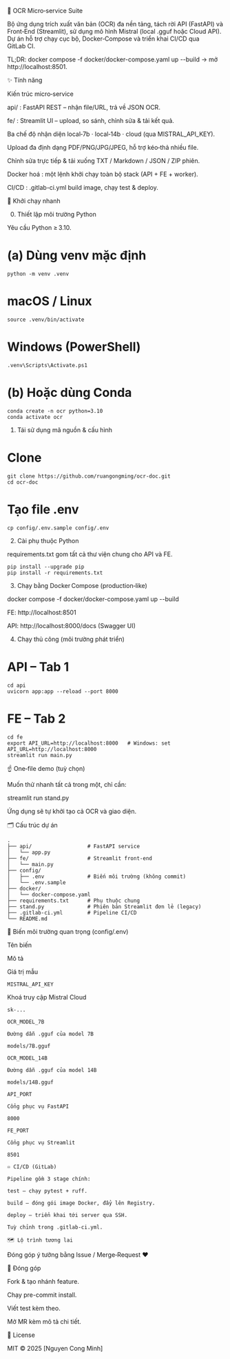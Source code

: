 📄 OCR Micro‑service Suite

Bộ ứng dụng trích xuất văn bản (OCR) đa nền tảng, tách rời API (FastAPI) và Front‑End (Streamlit), sử dụng mô hình Mistral (local .gguf hoặc Cloud API). Dự án hỗ trợ chạy cục bộ, Docker‑Compose và triển khai CI/CD qua GitLab CI.

TL;DR: docker compose -f docker/docker-compose.yaml up --build → mở http://localhost:8501.



✨ Tính năng

Kiến trúc micro‑service

api/ : FastAPI REST – nhận file/URL, trả về JSON OCR.

fe/ : Streamlit UI – upload, so sánh, chỉnh sửa & tải kết quả.

Ba chế độ nhận diện local‑7b · local‑14b · cloud (qua MISTRAL_API_KEY).

Upload đa định dạng PDF/PNG/JPG/JPEG, hỗ trợ kéo‑thả nhiều file.

Chỉnh sửa trực tiếp & tải xuống TXT / Markdown / JSON / ZIP phiên.

Docker hoá : một lệnh khởi chạy toàn bộ stack (API + FE + worker).

CI/CD : .gitlab-ci.yml build image, chạy test & deploy.

🚀 Khởi chạy nhanh

0. Thiết lập môi trường Python

Yêu cầu Python ≥ 3.10.

# (a) Dùng venv mặc định
```
python -m venv .venv
```
# macOS / Linux
```
source .venv/bin/activate
```
# Windows (PowerShell)
```
.venv\Scripts\Activate.ps1
```

# (b) Hoặc dùng Conda
```
conda create -n ocr python=3.10
conda activate ocr
```
1. Tái sử dụng mã nguồn & cấu hình

# Clone

```
git clone https://github.com/ruangongming/ocr-doc.git
cd ocr-doc
```

# Tạo file .env
```
cp config/.env.sample config/.env
```

2. Cài phụ thuộc Python

requirements.txt gom tất cả thư viện chung cho API và FE.

```
pip install --upgrade pip
pip install -r requirements.txt
```


3. Chạy bằng Docker Compose (production‑like)

docker compose -f docker/docker-compose.yaml up --build

FE: http://localhost:8501

API: http://localhost:8000/docs (Swagger UI)

4. Chạy thủ công (môi trường phát triển)

# API – Tab 1
```
cd api
uvicorn app:app --reload --port 8000
```

# FE – Tab 2
```
cd fe
export API_URL=http://localhost:8000   # Windows: set API_URL=http://localhost:8000
streamlit run main.py
```

☝️ One‑file demo (tuỳ chọn)

Muốn thử nhanh tất cả trong một, chỉ cần:

streamlit run stand.py

Ứng dụng sẽ tự khởi tạo cả OCR và giao diện.

🗂 Cấu trúc dự án
```
.
├── api/                  # FastAPI service
│   └── app.py
├── fe/                   # Streamlit front‑end
│   └── main.py
├── config/
│   ├── .env              # Biến môi trường (không commit)
│   └── .env.sample
├── docker/
│   └── docker-compose.yaml
├── requirements.txt      # Phụ thuộc chung
├── stand.py              # Phiên bản Streamlit đơn lẻ (legacy)
├── .gitlab-ci.yml        # Pipeline CI/CD
└── README.md
```
🔧 Biến môi trường quan trọng (config/.env)

Tên biến

Mô tả

Giá trị mẫu
```
MISTRAL_API_KEY
```
Khoá truy cập Mistral Cloud
```
sk‑...

OCR_MODEL_7B

Đường dẫn .gguf của model 7B

models/7B.gguf

OCR_MODEL_14B

Đường dẫn .gguf của model 14B

models/14B.gguf
```
```
API_PORT

Cổng phục vụ FastAPI

8000

FE_PORT

Cổng phục vụ Streamlit

8501
```
```
♾️ CI/CD (GitLab)

Pipeline gồm 3 stage chính:

test – chạy pytest + ruff.

build – đóng gói image Docker, đẩy lên Registry.

deploy – triển khai tới server qua SSH.

Tuỳ chỉnh trong .gitlab-ci.yml.
```
```
🗺️ Lộ trình tương lai

```

Đóng góp ý tưởng bằng Issue / Merge‑Request ❤️

🤝 Đóng góp

Fork & tạo nhánh feature.

Chạy pre-commit install.

Viết test kèm theo.

Mở MR kèm mô tả chi tiết.

📜 License

MIT © 2025 [Nguyen Cong Minh]

